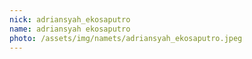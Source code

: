```yaml
---
nick: adriansyah_ekosaputro
name: adriansyah ekosaputro
photo: /assets/img/namets/adriansyah_ekosaputro.jpeg
---
```

